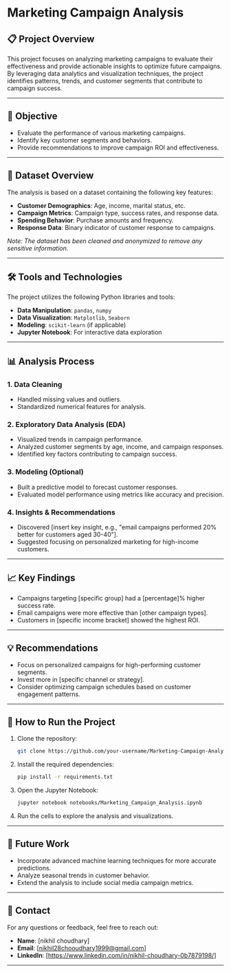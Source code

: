 # Marketing Campaign Analysis

## 📋 Project Overview
This project focuses on analyzing marketing campaigns to evaluate their effectiveness and provide actionable insights to optimize future campaigns. By leveraging data analytics and visualization techniques, the project identifies patterns, trends, and customer segments that contribute to campaign success.

---

## 🎯 Objective
- Evaluate the performance of various marketing campaigns.
- Identify key customer segments and behaviors.
- Provide recommendations to improve campaign ROI and effectiveness.

---

## 💂 Dataset Overview
The analysis is based on a dataset containing the following key features:
- **Customer Demographics**: Age, income, marital status, etc.
- **Campaign Metrics**: Campaign type, success rates, and response data.
- **Spending Behavior**: Purchase amounts and frequency.
- **Response Data**: Binary indicator of customer response to campaigns.

*Note: The dataset has been cleaned and anonymized to remove any sensitive information.*

---

## 🛠️ Tools and Technologies
The project utilizes the following Python libraries and tools:
- **Data Manipulation**: `pandas`, `numpy`
- **Data Visualization**: `Matplotlib`, `Seaborn`
- **Modeling**: `scikit-learn` (if applicable)
- **Jupyter Notebook**: For interactive data exploration

---

## 📊 Analysis Process
### 1. **Data Cleaning**
   - Handled missing values and outliers.
   - Standardized numerical features for analysis.

### 2. **Exploratory Data Analysis (EDA)**
   - Visualized trends in campaign performance.
   - Analyzed customer segments by age, income, and campaign responses.
   - Identified key factors contributing to campaign success.

### 3. **Modeling** (Optional)
   - Built a predictive model to forecast customer responses.
   - Evaluated model performance using metrics like accuracy and precision.

### 4. **Insights & Recommendations**
   - Discovered [insert key insight, e.g., "email campaigns performed 20% better for customers aged 30-40"].
   - Suggested focusing on personalized marketing for high-income customers.

---

## 📈 Key Findings
- Campaigns targeting [specific group] had a [percentage]% higher success rate.
- Email campaigns were more effective than [other campaign types].
- Customers in [specific income bracket] showed the highest ROI.

---

## 💡 Recommendations
- Focus on personalized campaigns for high-performing customer segments.
- Invest more in [specific channel or strategy].
- Consider optimizing campaign schedules based on customer engagement patterns.

---

## 🚀 How to Run the Project
1. Clone the repository:
   ```bash
   git clone https://github.com/your-username/Marketing-Campaign-Analysis.git
   ```
2. Install the required dependencies:
   ```bash
   pip install -r requirements.txt
   ```
3. Open the Jupyter Notebook:
   ```bash
   jupyter notebook notebooks/Marketing_Campaign_Analysis.ipynb
   ```
4. Run the cells to explore the analysis and visualizations.

---

## 🙌 Future Work
- Incorporate advanced machine learning techniques for more accurate predictions.
- Analyze seasonal trends in customer behavior.
- Extend the analysis to include social media campaign metrics.

---

## 💌 Contact
For any questions or feedback, feel free to reach out:
- **Name**: [nikhil choudhary]
- **Email**: [nikhil28chooudhary1999@gmail.com]
- **LinkedIn**: [https://www.linkedin.com/in/nikhil-choudhary-0b7879198/]

---
